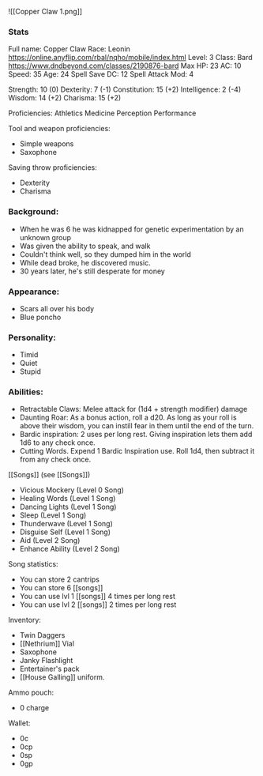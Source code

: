 ![[Copper Claw 1.png]]
### Stats
Full name: Copper Claw
Race: Leonin
	https://online.anyflip.com/rbal/nqho/mobile/index.html
Level: 3
Class: Bard
	https://www.dndbeyond.com/classes/2190876-bard
Max HP: 23
AC: 10
Speed: 35 
Age: 24
Spell Save DC: 12
Spell Attack Mod: 4

Strength: 10 (0)
Dexterity: 7 (-1)
Constitution: 15 (+2)
Intelligence: 2 (-4)
Wisdom: 14 (+2)
Charisma: 15 (+2)

Proficiencies:
	Athletics
	Medicine
	Perception
	Performance

Tool and weapon proficiencies:
- Simple weapons
- Saxophone

Saving throw proficiencies:
- Dexterity
- Charisma

### Background:
- When he was 6 he was kidnapped for genetic experimentation by an unknown group
- Was given the ability to speak, and walk
- Couldn't think well, so they dumped him in the world
- While dead broke, he discovered music.
- 30 years later, he's still desperate for money

### Appearance:
- Scars all over his body
- Blue poncho

### Personality:
- Timid
- Quiet
- Stupid

### Abilities:
- Retractable Claws: Melee attack for (1d4 + strength modifier) damage
- Daunting Roar: As a bonus action, roll a d20. As long as your roll is above their wisdom, you can instill fear in them until the end of the turn. 
- Bardic inspiration: 2 uses per long rest. Giving inspiration lets them add 1d6 to any check once.
- Cutting Words. Expend 1 Bardic Inspiration use. Roll 1d4, then subtract it from any check once. 

[[Songs]] (see [[Songs]])
- Vicious Mockery (Level 0 Song)
- Healing Words (Level 1 Song)
- Dancing Lights (Level 1 Song)
- Sleep (Level 1 Song)
- Thunderwave (Level 1 Song)
- Disguise Self (Level 1 Song)
- Aid (Level 2 Song)
- Enhance Ability (Level 2 Song)

Song statistics:
- You can store 2 cantrips
- You can store 6 [[songs]]
- You can use lvl 1 [[songs]] 4 times per long rest
- You can use lvl 2 [[songs]] 2 times per long rest

Inventory:
- Twin Daggers
- [[Nethrium]] Vial
- Saxophone
- Janky Flashlight
- Entertainer's pack
- [[House Galling]] uniform.

Ammo pouch:
- 0 charge

Wallet:
- 0c
- 0cp
- 0sp
- 0gp